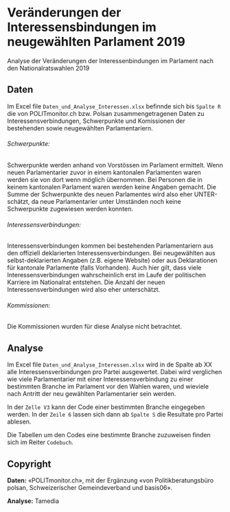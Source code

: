 # Veränderungen der Interessensbindungen im neugewählten Parlament 2019

Analyse der Veränderungen der Interessenbindungen im Parlament nach den Nationalratswahlen 2019



## Daten

Im Excel file `Daten_und_Analyse_Interessen.xlsx` befinnde sich bis `Spalte R` die von POLITmonitor.ch bzw. Polsan zusammengetragenen Daten zu Interessensverbindungen, Schwerpunkte und Komissionen der bestehenden sowie neugewählten Parlamentariern.

###### Schwerpunkte:

Schwerpunkte werden anhand von Vorstössen im Parlament ermittelt. Wenn neuen Parlamentarier zuvor in einem kantonalen Parlamenten waren werden sie von dort wenn möglich übernommen. Bei Personen die in keinem kantonalen Parlament waren werden keine Angaben gemacht. Die Summe der Schwerpunkte des neuen Parlamentes wird also eher UNTER-schätzt, da neue Parlamentarier unter Umständen noch keine Schwerpunkte zugewiesen werden konnten.

###### Interessensverbindungen:

Interessensverbindungen kommen bei bestehenden Parlamentariern aus den offiziell deklarierten Interessensverbindungen. Bei neugewählten aus selbst-deklarierten Angaben (z.B. eigene Website) oder aus Deklarationen für kantonale Parlamente (falls Vorhanden). Auch hier gilt, dass viele Interessensverbindungen wahrscheinlich erst im Laufe der politischen Karriere im Nationalrat entstehen. Die Anzahl der neuen Interessensverbindungen wird also eher unterschätzt.

###### Kommissionen:

Die Kommissionen wurden für diese Analyse nicht betrachtet.

## Analyse

Im Excel file `Daten_und_Analyse_Interessen.xlsx` wird in de Spalte ab XX alle Interessensverbindungen pro Partei ausgewertet. Dabei wird verglichen wie viele Parlamentarier mit einer Interessensverbindung zu einer bestimmten Branche im Parlament vor den Wahlen waren, und wieviele nach Antritt der neu gewählten Parlamentarier sein werden.

In der `Zelle V3` kann der Code einer bestimmten Branche eingegeben werden. In der `Zeile 6` lassen sich dann ab `Spalte S` die Resultate pro Partei ablesen.

Die Tabellen um den Codes eine bestimmte Branche zuzuweisen finden sich im Reiter `Codebuch`.

## Copyright

**Daten:** «POLITmonitor.ch», mit der Ergänzung «von Politikberatungsbüro polsan, Schweizerischer
Gemeindeverband und basis06».

**Analyse:** Tamedia
